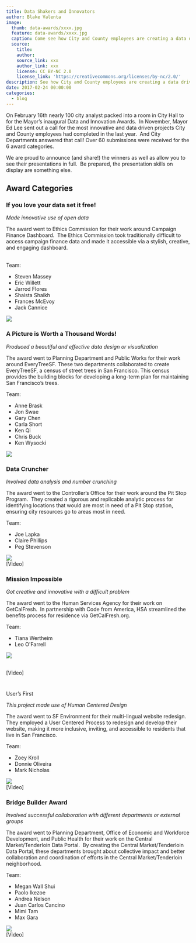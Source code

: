 ```yaml
---
title: Data Shakers and Innovators
author: Blake Valenta
image:
  thumb: data-awards/xxxx.jpg
  feature: data-awards/xxxx.jpg
  caption: Come see how City and County employees are creating a data driven SF
  source:
    title:
    author:
    source_link: xxx
    author_link: xxx
    license: CC BY-NC 2.0
    license_link: 'https://creativecommons.org/licenses/by-nc/2.0/'
description: See how City and County employees are creating a data driven SF
date: 2017-02-24 00:00:00
categories:
  - blog
---
```



On February 16th nearly 100 city analyst packed into a room in City Hall to for the Mayor’s inaugural Data and Innovation Awards. &nbsp;In November, Mayor Ed Lee sent out a call for the most innovative and data driven projects City and County employees had completed in the last year. &nbsp;And City Departments answered that call! Over 60 submissions were received for the 6 award categories.

We are proud to announce (and share!) the winners as well as allow you to see their presentations in full. &nbsp;Be prepared, the presentation skills on display are something else.

## Award Categories

### If you love your data set it free!

*Made innovative use of open data*

The award went to Ethics Commission for their work around Campaign Finance Dashboard.&nbsp; The Ethics Commission took traditionally difficult to access campaign finance data and made it accessible via a stylish, creative, and engaging dashboard.

<br>Team:

* Steven Massey
* Eric Willett
* Jarrod Flores
* Shaista Shaikh
* Frances McEvoy
* Jack Cannice

![](/uploads/versions/Election---x----1280-960x---.jpg)

### A Picture is Worth a Thousand Words!

*Produced a beautiful and effective data design or visualization*

The award went to Planning Department and Public Works for their work around EveryTreeSF. These two departments collaborated to create EveryTreeSF, a census of street trees in San Francisco. This census provides the building blocks for developing a long-term plan for maintaining San Francisco’s trees.

Team:

* Anne Brask
* Jon Swae
* Gary Chen
* Carla Short
* Ken Qi
* Chris Buck
* Ken Wysocki

![](/uploads/versions/EveryTree---x----1280-960x---.jpg)

### Data Cruncher

*Involved data analysis and number crunching*

The award went to the Controller’s Office for their work around the Pit Stop Program.&nbsp; They created a rigorous and replicable analytic process for identifying locations that would are most in need of a Pit Stop station, ensuring city resources go to areas most in need.

Team:

* Joe Lapka
* Claire Phillips
* Peg Stevenson

![](/uploads/versions/PitStop---x----1280-960x---.jpg)
<br>[Video]

### Mission Impossible

*Got creative and innovative with a difficult problem*

The award went to the Human Services Agency for their work on GetCalFresh.&nbsp; In partnership with Code from America, HSA streamlined the benefits process for residence via GetCalFresh.org.

Team:

* Tiana Wertheim
* Leo O'Farrell

![](/uploads/versions/CalFresh---x----1280-960x---.jpg)

<br>[Video]

###
<br>User’s First

*This project made use of Human Centered Design*

The award went to SF Environment for their multi-lingual website redesign.&nbsp; They employed a User Centered Process to redesign and develop their website, making it more inclusive, inviting, and accessible to residents that live in San Francisco.

Team:

* Zoey Kroll
* Donnie Oliveira
* Mark Nicholas

![](/uploads/versions/ENV---x----1280-960x---.jpg)
<br>[Video]

### Bridge Builder Award

*Involved successful collaboration with different departments or external groups*

The award went to Planning Department, Office of Economic and Workforce Development, and Public Health for their work on the Central Market/Tenderloin Data Portal.&nbsp; By creating the Central Market/Tenderloin Data Portal, these departments brought about collective impact and better collaboration and coordination of efforts in the Central Market/Tenderloin neighborhood.

Team:

* Megan Wall Shui
* Paolo Ikezoe
* Andrea Nelson
* Juan Carlos Cancino
* Mimi Tam
* Max Gara

![](/uploads/versions/DataPortal---x----1280-960x---.jpg)
<br>[Video]